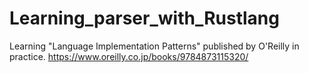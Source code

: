 # Learning_parser_with_Rustlang
Learning "Language Implementation Patterns" published by O'Reilly in practice. https://www.oreilly.co.jp/books/9784873115320/
